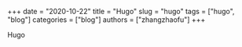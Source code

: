+++ 
date = "2020-10-22"
title = "Hugo"
slug = "hugo" 
tags = ["hugo", "blog"]
categories = ["blog"]
authors = ["zhangzhaofu"]
+++

Hugo
